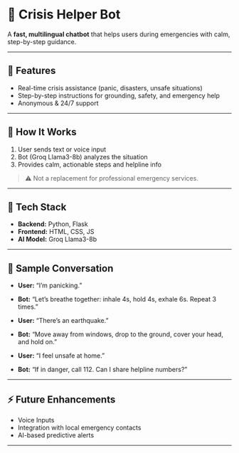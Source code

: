 # 🚨 Crisis Helper Bot

A **fast, multilingual chatbot** that helps users during emergencies with calm, step-by-step guidance.

---

## 🌟 Features
- Real-time crisis assistance (panic, disasters, unsafe situations)  
- Step-by-step instructions for grounding, safety, and emergency help  
- Anonymous & 24/7 support  

---

## 🧠 How It Works
1. User sends text or voice input  
2. Bot (Groq Llama3-8b) analyzes the situation  
3. Provides calm, actionable steps and helpline info  

> ⚠️ Not a replacement for professional emergency services.

---

## 🔧 Tech Stack
- **Backend:** Python, Flask  
- **Frontend:** HTML, CSS, JS  
- **AI Model:** Groq Llama3-8b   

---

## 💬 Sample Conversation
- **User:** “I’m panicking.”  
- **Bot:** “Let’s breathe together: inhale 4s, hold 4s, exhale 6s. Repeat 3 times.”  

- **User:** “There’s an earthquake.”  
- **Bot:** “Move away from windows, drop to the ground, cover your head, and hold on.”  

- **User:** “I feel unsafe at home.”  
- **Bot:** “If in danger, call 112. Can I share helpline numbers?”  

---

## ⚡ Future Enhancements
- Voice Inputs
- Integration with local emergency contacts  
- AI-based predictive alerts  

---


